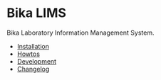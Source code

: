 Bika LIMS
=========

Bika Laboratory Information Management System.

* <a href="https://github.com/bikalabs/Bika-LIMS/blob/master/INSTALL.markdown">Installation</a>
* <a href="https://github.com/bikalabs/Bika-LIMS/blob/master/HOWTO.markdown">Howtos</a>
* <a href="https://github.com/bikalabs/Bika-LIMS/blob/master/DEVELOP.markdown">Development</a>
* <a href="https://github.com/bikalabs/Bika-LIMS/blob/master/CHANGELOG.markdown">Changelog</a>

